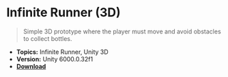 # Infinite Runner (3D)
>Simple 3D prototype where the player must move and avoid obstacles to collect bottles.
- **Topics:** Infinite Runner, Unity 3D
- **Version:** Unity 6000.0.32f1
- **[Download](https://github.com/FerRuizGimenez/Snow_InfiniteRunner/archive/refs/heads/main.zip)**
